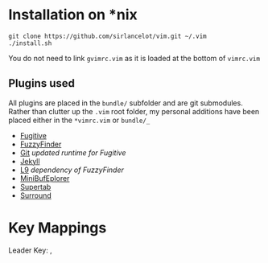 # Installation on *nix

    git clone https://github.com/sirlancelot/vim.git ~/.vim
	./install.sh

You do not need to link `gvimrc.vim` as it is loaded at the bottom of `vimrc.vim`

## Plugins used

All plugins are placed in the `bundle/` subfolder and are git submodules.
Rather than clutter up the `.vim` root folder, my personal additions have been
placed either in the `*vimrc.vim` or `bundle/_`

  - [Fugitive](https://github.com/tpope/vim-fugitive)
  - [FuzzyFinder](https://github.com/slack/vim-fuzzyfinder)
  - [Git](https://github.com/tpope/vim-git) *updated runtime for Fugitive*
  - [Jekyll](https://github.com/csexton/jekyll.vim)
  - [L9](https://github.com/vim-scripts/L9) *dependency of FuzzyFinder*
  - [MiniBufEplorer](https://github.com/fholgado/minibufexpl.vim)
  - [Supertab](https://github.com/ervandew/supertab)
  - [Surround](https://github.com/tpope/vim-surround)

# Key Mappings

Leader Key: ,
